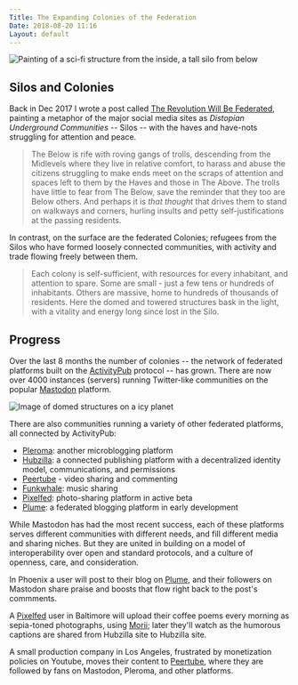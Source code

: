 ```yaml
---
Title: The Expanding Colonies of the Federation
Date: 2018-08-20 11:16
Layout: default
---
```


![Painting of a sci-fi structure from the inside, a tall silo from below]({{site.baseurl}}/images/silo-crop.jpg)

## Silos and Colonies

Back in Dec 2017 I wrote a post called [The Revolution Will Be Federated](https://www.monkinetic.blog/the-revolution-will-be-federated.html), painting a metaphor of the major social media sites as *Distopian Underground Communities* -- Silos -- with the haves and have-nots struggling for attention and peace.

> The Below is rife with roving gangs of trolls, descending from the Midlevels where they live in relative comfort, to harass and abuse the citizens struggling to make ends meet on the scraps of attention and spaces left to them by the Haves and those in The Above. The trolls have little to fear from The Below, save the reminder that they too are Below others. And perhaps it is *that thought* that drives them to stand on walkways and corners, hurling insults and petty self-justifications at the passing residents.

In contrast, on the surface are the federated Colonies; refugees from the Silos who have formed loosely connected communities, with activity and trade flowing freely between them.

> Each colony is self-sufficient, with resources for every inhabitant, and attention to spare. Some are small - just a few tens or hundreds of inhabitants. Others are massive, home to hundreds of thousands of residents. Here the domed and towered structures bask in the light, with a vitality and energy long since lost in the Silo.

## Progress

Over the last 8 months the number of colonies -- the network of federated platforms built on the [ActivityPub](https://activitypub.rocks/) protocol -- has grown. There are now over 4000 instances (servers) running Twitter-like communities on the popular [Mastodon](https://joinmastodon.org) platform.

![Image of domed structures on a icy planet]({{site.baseurl}}/images/ken-fairclough-ken-fairclough-microtech-lookfeel-concept-01-add-lighting-crop.jpg)

There are also communities running a variety of other federated platforms, all connected by ActivityPub:

- [Pleroma](https://blog.soykaf.com/post/what-is-pleroma/): another microblogging platform
- [Hubzilla](https://project.hubzilla.org/page/hubzilla/hubzilla-project): a connected publishing platform with a decentralized identity model, communications, and permissions
- [Peertube](https://github.com/Chocobozzz/PeerTube#--peertube) - video sharing and commenting
- [Funkwhale](https://funkwhale.audio/): music sharing
- [Pixelfed](https://pixelfed.social/): photo-sharing platform in active beta
- [Plume](https://github.com/Plume-org/Plume): a federated blogging platform in early development

While Mastodon has had the most recent success, each of these platforms serves different communities with different needs, and fill different media and sharing niches. But they are united in building on a model of interoperability over open and standard protocols, and a culture of openness, care, and consideration.

In Phoenix a user will post to their blog on [Plume](https://github.com/Plume-org/Plume), and their followers on Mastodon share praise and boosts that flow right back to the post's commments.

A [Pixelfed](https://pixelfed.social/) user in Baltimore will upload their coffee poems every morning as sepia-toned photographs, using [Morii](https://mastodon.technology/@morii); later they'll watch as the humorous captions are shared from Hubzilla site to Hubzilla site.

A small production company in Los Angeles, frustrated by monetization policies on Youtube, moves their content to [Peertube](https://github.com/Chocobozzz/PeerTube#--peertube), where they are followed by fans on Mastodon, Pleroma, and other platforms.
